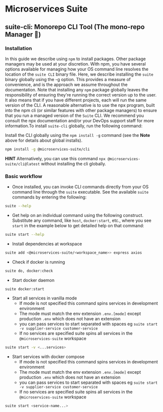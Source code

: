 # Microservices Suite

## suite-cli: Monorepo CLI Tool (The mono-repo Manager 🦧)

### Installation

In this guide we describe using `npm` to install packages. Other package managers may be used at your discretion. With npm, you have several options available for managing how your OS command line resolves the location of the `suite CLI` binary file. Here, we describe installing the `suite` binary globally using the -g option. This provides a measure of convenience, and is the approach we assume throughout the documentation. Note that installing any `npm` package globally leaves the responsibility of ensuring they're running the correct version up to the user.  It also means that if you have different projects, each will run the same version of the CLI. A reasonable alternative is to use the npx program, built into the npm cli (or similar features with other package managers) to ensure that you run a managed version of the `Suite` CLI. We recommend you consult the npx documentation and/or your DevOps support staff for more information.To install `suite-cli` globally, run the following command:

Install the CLI globally using the `npm install -g` command (see the **Note** above for details about global installs).

```bash
npm install -g @microservices-suite/cli
```
**HINT**
Alternatively, you can use this command `npx @microservices-suite/cli@latest` without installing the cli globally.

### Basic workflow
- Once installed, you can invoke CLI commands directly from your OS command line through the `suite` executable. See the available `suite` commands by entering the following:
```bash
suite --help
```

- Get help on an individual command using the following construct. Substitute any command, like `host`, `docker:start`, etc., where you see `start` in the example below to get detailed help on that command:
```bash
suite start --help
```
- Install dependencies at workspace
```bash
suite add <@microservices-suite/<workspace_name>> express axios
```
- Check if docker is running
```bash
suite do, docker:check 
```
- Start docker daemon
```bash
suite docker:start
```
- Start all services in vanilla mode
  - If mode is not specified this command spins services in development environment
  - The mode must match the env extension `.env.[mode]` except production `.env` which does not have an extension
  - you can pass services to start separated with spaces eg `suite start -v supplier-service customer-service`
  - If no services are specified suite spins all services in the `@microservices-suite` workspace
```bash
suite start -v <...services>
```
- Start services with docker compose
  - If mode is not specified this command spins services in development environment
  - The mode must match the env extension `.env.[mode]` except production `.env` which does not have an extension
  - you can pass services to start separated with spaces eg `suite start -v supplier-service customer-service`
  - If no services are specified suite spins all services in the `@microservices-suite` workspace
```bash
suite start <service-name...>
```
